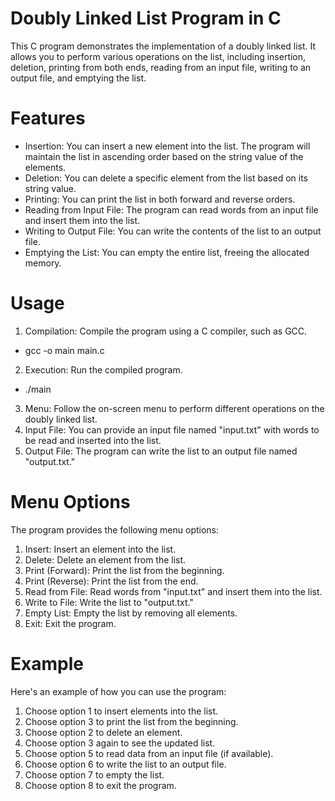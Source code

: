 # Doubly Linked List Program in C
This C program demonstrates the implementation of a doubly linked list. It allows you to perform various operations on the list, including insertion, deletion, printing from both ends, reading from an input file, writing to an output file, and emptying the list.

# Features
+ Insertion: You can insert a new element into the list. The program will maintain the list in ascending order based on the string value of the elements.
+ Deletion: You can delete a specific element from the list based on its string value.
+ Printing: You can print the list in both forward and reverse orders.
+ Reading from Input File: The program can read words from an input file and insert them into the list.
+ Writing to Output File: You can write the contents of the list to an output file.
+ Emptying the List: You can empty the entire list, freeing the allocated memory.

# Usage
1. Compilation: Compile the program using a C compiler, such as GCC.
+ gcc -o main main.c
2. Execution: Run the compiled program.
+ ./main
3. Menu: Follow the on-screen menu to perform different operations on the doubly linked list.
4. Input File: You can provide an input file named "input.txt" with words to be read and inserted into the list.
5. Output File: The program can write the list to an output file named "output.txt."

# Menu Options
The program provides the following menu options:

1. Insert: Insert an element into the list.
2. Delete: Delete an element from the list.
3. Print (Forward): Print the list from the beginning.
4. Print (Reverse): Print the list from the end.
5. Read from File: Read words from "input.txt" and insert them into the list.
6. Write to File: Write the list to "output.txt."
7. Empty List: Empty the list by removing all elements.
8. Exit: Exit the program.

# Example
Here's an example of how you can use the program:

1. Choose option 1 to insert elements into the list.
2. Choose option 3 to print the list from the beginning.
3. Choose option 2 to delete an element.
4. Choose option 3 again to see the updated list.
5. Choose option 5 to read data from an input file (if available).
6. Choose option 6 to write the list to an output file.
7. Choose option 7 to empty the list.
8. Choose option 8 to exit the program.
